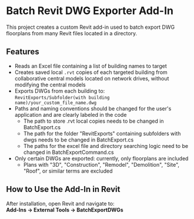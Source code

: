 # Batch Revit DWG Exporter Add-In

This project creates a custom Revit add-in used to batch export DWG floorplans from many Revit files located in a directory.

## Features

- Reads an Excel file containing a list of building names to target  
- Creates saved local `.rvt` copies of each targeted building from collaborative central models located on network drives, without modifying the central models  
- Exports DWGs from each building to:  
  `RevitExports/Subfolder(with building name)/your_custom_file_name.dwg`  
- Paths and naming conventions should be changed for the user's application and are clearly labeled in the code
  - The path to store .rvt local copies needs to be changed in BatchExport.cs
  - The path for the folder "RevitExports" containing subfolders with dwgs needs to be changed in BatchExport.cs
  - The paths for the excel file and directory searching logic need to be changed in BatchExportCommand.cs
- Only certain DWGs are exported: currently, only floorplans are included  
  - Plans with "3D", "Construction", "Remodel", "Demolition", "Site", "Roof", or similar terms are excluded  

## How to Use the Add-In in Revit

After installation, open Revit and navigate to:  
**Add-Ins → External Tools → BatchExportDWGs**
